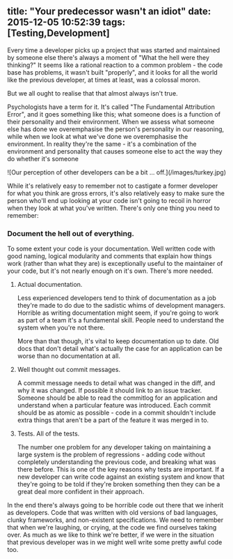 title: "Your predecessor wasn't an idiot"
date: 2015-12-05 10:52:39
tags: [Testing,Development]
---
Every time a developer picks up a project that was started and maintained by someone else there's always a moment of "What the hell were they thinking?" It seems like a rational reaction to a common problem - the code base has problems, it wasn't built "properly", and it looks for all the world like the previous developer, at times at least, was a colossal moron.

But we all ought to realise that that almost always isn't true.
<!-- more -->
Psychologists have a term for it. It's called "The Fundamental Attribution Error", and it goes something like this; what someone does is a function of their personality and their environment. When we assess what someone else has done we overemphasise the person's personality in our reasoning, while when we look at what we've done we overemphasise the environment. In reality they're the same - it's a combination of the environment and personality that causes someone else to act the way they do whether it's someone 

<aside>![Our perception of other developers can be a bit ... off.](/images/turkey.jpg)</aside>

While it's relatively easy to remember not to castigate a former developer for what you think are gross errors, it's also relatively easy to make sure the person who'll end up looking at your code isn't going to recoil in horror when they look at what you've written. There's only one thing you need to remember:

### Document the hell out of everything.

To some extent your code is your documentation. Well written code with good naming, logical modularity and comments that explain how things work (rather than what they are) is exceptionally useful to the maintainer of your code, but it's not nearly enough on it's own. There's more needed.

1. Actual documentation.

   Less experienced developers tend to think of documentation as a job they're made to do due to the sadistic whims of development managers. Horrible as writing documentation might seem, if you're going to work as part of a team it's a fundamental skill. People need to understand the system when you're not there.

   More than that though, it's vital to keep documentation up to date. Old docs that don't detail what's actually the case for an application can be worse than no documentation at all.

2. Well thought out commit messages.

   A commit message needs to detail what was changed in the diff, and why it was changed. If possible it should link to an issue tracker. Someone should be able to read the commitlog for an application and understand when a particular feature was introduced. Each commit should be as atomic as possible - code in a commit shouldn't include extra things that aren't be a part of the feature it was merged in to.

3. Tests. All of the tests.

   The number one problem for any developer taking on maintaining a large system is the problem of regressions - adding code without completely understanding the previous code, and breaking what was there before. This is one of the key reasons why tests are important. If a new developer can write code against an existing system and know that they're going to be told if they're broken something then they can be a great deal more confident in their approach.

In the end there's always going to be horrible code out there that we inherit as developers. Code that was written with old versions of bad languages, clunky frameworks, and non-existent specifications. We need to remember that when we're laughing, or crying, at the code we find ourselves taking over. As much as we like to think we're better, if we were in the situation that previous developer was in we might well write some pretty awful code too.